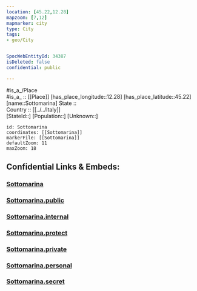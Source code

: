 ```yaml
---
location: [45.22,12.28] 
mapzoom: [7,12] 
mapmarker: city 
type: City
tags:
- geo/City


SpocWebEntityId: 34387
isDeleted: false
confidential: public

---
```

#is_a_/Place  
#is_a_ :: [[Place]] 
[has_place_longitude::12.28] 
[has_place_latitude::45.22] 
[name::Sottomarina] 
State ::  
Country :: [[../../Italy]]  
[StateId::] 
[Population::] 
[Unknown::] 


```leaflet
id: Sottomarina
coordinates: [[Sottomarina]] 
markerFile: [[Sottomarina]] 
defaultZoom: 11 
maxZoom: 18
```


## Confidential Links & Embeds: 

### [Sottomarina](/_Standards/Earth/Continent/Europe/Europe~South/Italy/City/Sottomarina.md) 

### [Sottomarina.public](/_public/Earth/Continent/Europe/Europe~South/Italy/City/Sottomarina.public.md) 

### [Sottomarina.internal](/_internal/Earth/Continent/Europe/Europe~South/Italy/City/Sottomarina.internal.md) 

### [Sottomarina.protect](/_protect/Earth/Continent/Europe/Europe~South/Italy/City/Sottomarina.protect.md) 

### [Sottomarina.private](/_private/Earth/Continent/Europe/Europe~South/Italy/City/Sottomarina.private.md) 

### [Sottomarina.personal](/_personal/Earth/Continent/Europe/Europe~South/Italy/City/Sottomarina.personal.md) 

### [Sottomarina.secret](/_secret/Earth/Continent/Europe/Europe~South/Italy/City/Sottomarina.secret.md)

